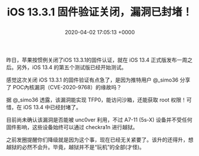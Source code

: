 ﻿---
layout: post
title:  "iOS 13.3.1 固件验证关闭，漏洞已封堵！

"
date:   2020-04-02 17:05:13 +0000
categories: jekyll update
---
昨日，苹果按惯例关闭了iOS 13.3.1的固件认证，就在 iOS 13.4 正式版发布一周之后。另外，iOS 13.4 的第五个测试版已经开始测试。



感觉这次关闭 iOS 13.3.1 的固件验证有点急了，是因为推特用户 @_simo36 分享了 POC內核漏洞（CVE-2020-9768）的缘故吗？

据 @_simo36 透露，该漏洞能实现 TFP0，能访问沙箱，还能获取 root 权限！可惜，在 iOS 13.4 中已经封堵了。


目前尚未确认该漏洞是否能被 unc0ver 利用，不过 A7-11 (5s-X) 设备并不受任何固件影响，这些设备始终可以通过 checkra1n 进行越狱。

之前发圈提醒你们降级就是因为这个事，现在已经无关紧要了。该升的还得升，想越狱的必然不会升。毕竟，越狱并不是“玩机”的全部(才怪)。